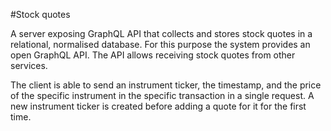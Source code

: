 #Stock quotes

A server exposing GraphQL API that collects and stores stock quotes in a relational, normalised database.
For this purpose the system provides an open GraphQL API. The API allows receiving stock quotes from other services. 

The client is able to send an instrument ticker, the timestamp, and the price of the specific instrument in the specific transaction in a single request. A new instrument ticker is created before adding a quote for it for the first time. 

